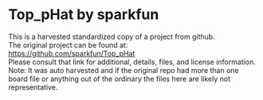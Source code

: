 
# Top_pHat by sparkfun  
This is a harvested standardized copy of a project from github.  
The original project can be found at:  
https://github.com/sparkfun/Top_pHat  
Please consult that link for additional, details, files, and license information.  
Note: It was auto harvested and if the original repo had more than one board file or anything out of the ordinary the files here are likely not representative.  
    